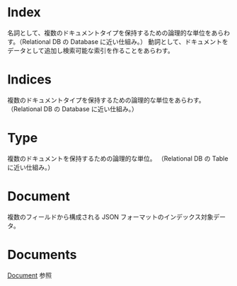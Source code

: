 # Index
名詞として、複数のドキュメントタイプを保持するための論理的な単位をあらわす。（Relational DB の Database に近い仕組み。）
動詞として、ドキュメントをデータとして追加し検索可能な索引を作ることをあらわす。

# Indices
複数のドキュメントタイプを保持するための論理的な単位をあらわす。（Relational DB の Database に近い仕組み。）

# Type
複数のドキュメントを保持するための論理的な単位。
（Relational DB の Table に近い仕組み。）

# Document
複数のフィールドから構成される JSON フォーマットのインデックス対象データ。

# Documents
[Document](#Document) 参照
